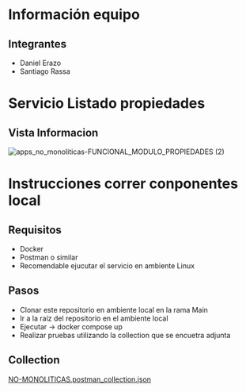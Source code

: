# Información equipo

## Integrantes

- Daniel Erazo
- Santiago Rassa

# Servicio Listado propiedades
## Vista Informacion
![apps_no_monoliticas-FUNCIONAL_MODULO_PROPIEDADES (2)](https://github.com/danierazome/propiedades-alpes-rassa-2024/assets/124007154/c8925a72-c83c-42fc-aba5-e994872d5401)

# Instrucciones correr conponentes local

## Requisitos

- Docker
- Postman o similar
- Recomendable ejucutar el servicio en ambiente Linux

## Pasos

- Clonar este repositorio en ambiente local en la rama Main
- Ir a la raíz del repositorio en el ambiente local
- Ejecutar -> docker compose up
- Realizar pruebas utilizando la collection que se encuetra adjunta

## Collection
[NO-MONOLITICAS.postman_collection.json](https://github.com/danierazome/propiedades-alpes-rassa-2024/files/14411286/NO-MONOLITICAS.postman_collection.json)


